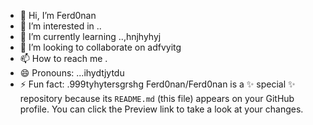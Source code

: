 - 👋 Hi, I’m Ferd0nan
- 👀 I’m interested in ..
- 🌱 I’m currently learning ..,hnjhyhyj
- 💞️ I’m looking to collaborate on adfvyitg
- 📫 How to reach me .
- 😄 Pronouns: ...ihydtjytdu
- ⚡ Fun fact: .999tyhytersgrshg
Ferd0nan/Ferd0nan is a ✨ special ✨ repository because its `README.md` (this file) appears on your GitHub profile.
You can click the Preview link to take a look at your changes.
